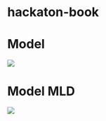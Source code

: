 # hackaton-book

# Model
<p align="left">
  <img src="https://github.com/Herizoran/hackaton-book/blob/main/img/mcd_book.jpg" />
</p>

# Model MLD
<p align="left">
  <img src="https://github.com/Herizoran/hackaton-book/blob/main/img/mld_book.jpg" />
</p>
